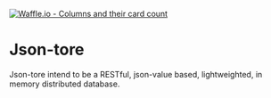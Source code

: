 [![Waffle.io - Columns and their card count](https://badge.waffle.io/qiz029/json-tore.png?columns=all)](https://waffle.io/qiz029/json-tore?utm_source=badge)
# Json-tore

Json-tore intend to be a RESTful, json-value based, lightweighted, in memory distributed database. 
